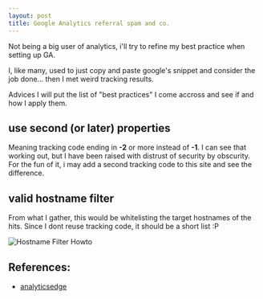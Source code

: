 ```yaml
---
layout: post
title: Google Analytics referral spam and co.
---
```


Not being a big user of analytics, i'll try to refine my best practice when setting up GA.

I, like many, used to just copy and paste google's snippet and consider the job done... then I met weird tracking results.

Advices
I will put the list of "best practices" I come accross and see if and how I apply them.

## use second (or later) properties
Meaning tracking code ending in **-2** or more instead of **-1**.
I can see that working out, but I have been raised with distrust of security by obscurity.
For the fun of it, i may add a second tracking code to this site and see the difference.

## valid hostname filter
From what I gather, this would be whitelisting the target hostnames of the hits. Since I dont reuse tracking code, it should be a short list :P

![Hostname Filter Howto](http://help.analyticsedge.com/wp-content/uploads/valid-hostname-identification.png)

## References:

* [analyticsedge](http://help.analyticsedge.com/spam-filter/definitive-guide-to-removing-google-analytics-spam/)
